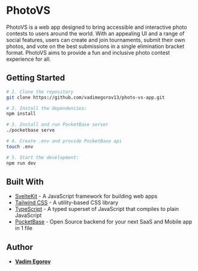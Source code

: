 # PhotoVS

PhotoVS is a web app designed to bring accessible and interactive photo contests to users around the world. With an appealing UI and a range of social features, users can create and join tournaments, submit their own photos, and vote on the best submissions in a single elimination bracket format. PhotoVS aims to provide a fun and inclusive photo contest experience for all.

## Getting Started

```bash
# 1. Clone the repository
git clone https://github.com/vadimegorov13/photo-vs-app.git

# 2. Install the dependencies:
npm install

# 3. Install and run PocketBase server
./pocketbase serve

# 4. Create .env and provide PocketBase api
touch .env 

# 5. Start the development:
npm run dev

```

## Built With

- [SvelteKit](https://kit.svelte.dev) - A JavaScript framework for building web apps
- [Tailwind CSS](https://tailwindcss.com/) - A utility-based CSS library
- [TypeScript](https://www.typescriptlang.org/) - A typed superset of JavaScript that compiles to plain JavaScript
- [PocketBase](https://pocketbase.io) - Open Source backend for your next SaaS and Mobile app in 1 file

## Author

- [**Vadim Egorov**](https://github.com/vadimegorov13)
